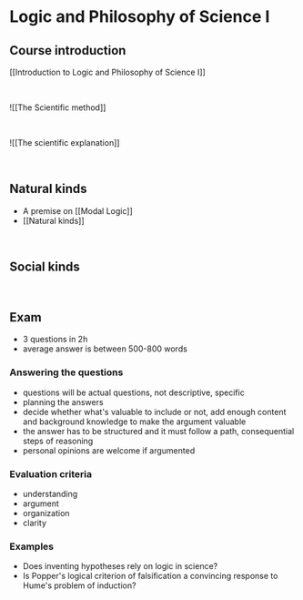 ---
---

# Logic and Philosophy of Science I

## Course introduction

[[Introduction to Logic and Philosophy of Science I]]

<br>

![[The Scientific method]]

<br>

![[The scientific explanation]]

<br>

## Natural kinds

- A premise on [[Modal Logic]]
- [[Natural kinds]]

<br>

## Social kinds

<br>

## Exam

- 3 questions in 2h
- average answer is between 500-800 words

### Answering the questions

- questions will be actual questions, not descriptive, specific
- planning the answers
- decide whether what's valuable to include or not, add enough content and background knowledge to make the argument valuable
- the answer has to be structured and it must follow a path, consequential steps of reasoning
- personal opinions are welcome if argumented

### Evaluation criteria

- understanding
- argument
- organization
- clarity

### Examples

- Does inventing hypotheses rely on logic in science?
- Is Popper's logical criterion of falsification a convincing response to Hume's problem of induction?

